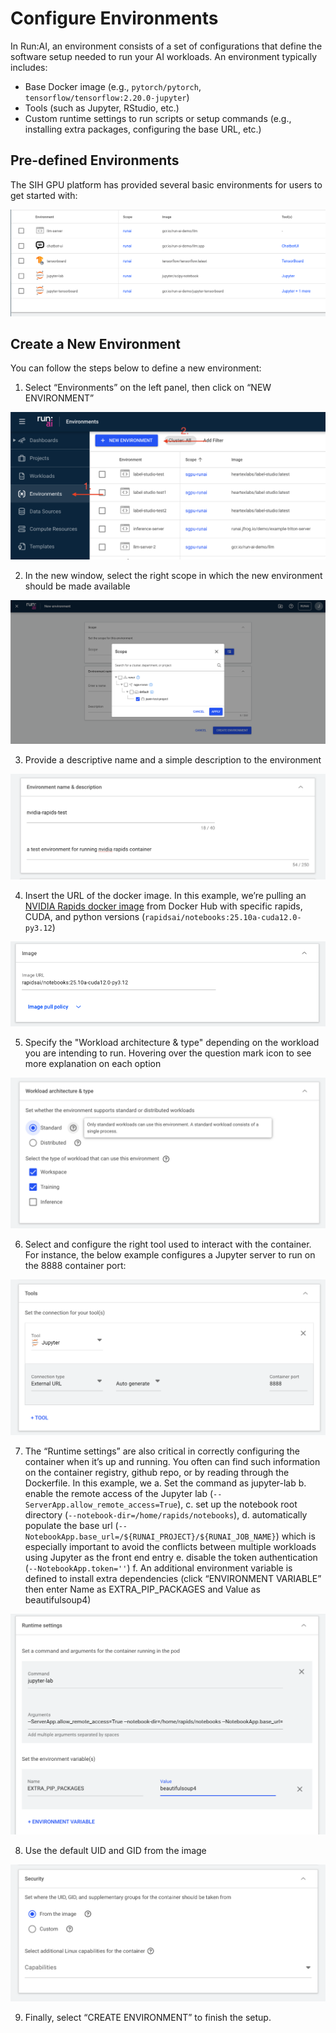 # Configure Environments
In Run:AI, an environment consists of a set of configurations that define the software setup needed to run your AI workloads. An environment typically includes:

- Base Docker image (e.g., `pytorch/pytorch`, `tensorflow/tensorflow:2.20.0-jupyter`)
- Tools (such as Jupyter, RStudio, etc.)
- Custom runtime settings to run scripts or setup commands (e.g., installing extra packages, configuring the base URL, etc.)

## Pre-defined Environments
The SIH GPU platform has provided several basic environments for users to get started with:

![Pre-defined environments](../fig/environment_predefined.png)

## Create a New Environment
You can follow the steps below to define a new environment:

1. Select “Environments” on the left panel, then click on “NEW ENVIRONMENT”

![Create a new environment](../fig/environment_new_env.png)

2. In the new window, select the right scope in which the new environment should be made available

![Setting the scope](../fig/environment_scope.png)

3. Provide a descriptive name and a simple description to the environment

![Environment name](../fig/environment_name.png)

4. Insert the URL of the docker image. In this example, we’re pulling an [NVIDIA Rapids docker image](https://hub.docker.com/r/rapidsai/notebooks) from Docker Hub with specific rapids, CUDA, and python versions (`rapidsai/notebooks:25.10a-cuda12.0-py3.12`)

![Specify the Docker image](../fig/environment_image.png)

5. Specify the "Workload architecture & type" depending on the workload you are intending to run. Hovering over the question mark icon to see more explanation on each option

![Environment architecture](../fig/environment_architecture.png)

6. Select and configure the right tool used to interact with the container. For instance, the below example configures a Jupyter server to run on the
8888 container port:

![Add tools](../fig/environment_tools.png)

7. The “Runtime settings” are also critical in correctly configuring the container when it’s up and running. You often can find such information on the container registry, github repo, or by reading through the Dockerfile. In this example, we
    a. Set the command as jupyter-lab
    b. enable the remote access of the Jupyter lab (`--ServerApp.allow_remote_access=True`),
    c. set up the notebook root directory (`--notebook-dir=/home/rapids/notebooks`),
    d. automatically populate the base url (`--NotebookApp.base_url=/${RUNAI_PROJECT}/${RUNAI_JOB_NAME}`) which is especially important to avoid the conflicts between multiple workloads using Jupyter as the front end entry
    e. disable the token authentication (`--NotebookApp.token=''`)
    f. An additional environment variable is defined to install extra dependencies (click “ENVIRONMENT VARIABLE” then enter Name as EXTRA_PIP_PACKAGES and Value as beautifulsoup4)

![Runtime settings](../fig/environment_runtime.png)

8. Use the default UID and GID from the image

![Security](../fig/environment_security.png)

9. Finally, select “CREATE ENVIRONMENT” to finish the setup.
